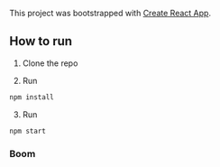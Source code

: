 This project was bootstrapped with [Create React App](https://github.com/facebook/create-react-app).

## How to run

1. Clone the repo

2. Run
```javascript
npm install
```

3. Run
```javascript
npm start
```

### Boom
